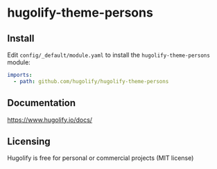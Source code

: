 # hugolify-theme-persons

## Install

Edit `config/_default/module.yaml` to install the `hugolify-theme-persons` module:

```yml
imports:
  - path: github.com/hugolify/hugolify-theme-persons
```

## Documentation

https://www.hugolify.io/docs/

## Licensing

Hugolify is free for personal or commercial projects (MIT license)
